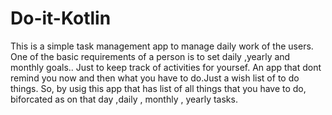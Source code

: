 # Do-it-Kotlin
This is a simple task management app to manage daily work of the users. One of the basic requirements of a person is to set daily ,yearly and monthly goals.. Just to keep track of activities for yoursef. An app that dont remind you now and then what you have to do.Just a wish list of to do things. So, by usig this app that has list of all things that you have to do, biforcated as  on that day ,daily , monthly , yearly tasks.



